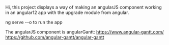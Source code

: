 Hi, this project displays a way of making an angularJS component working in an angular12 app with the upgrade module from angular.

ng serve --o to run the app

The angularJS component is angularGantt: https://www.angular-gantt.com/ https://github.com/angular-gantt/angular-gantt
